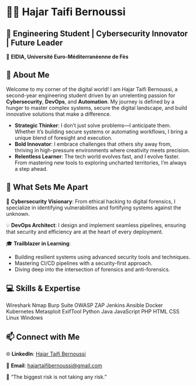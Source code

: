 
 <h1>👩‍💻 Hajar Taifi Bernoussi</h1>
    <h2>🌟 Engineering Student | Cybersecurity Innovator | Future Leader</h2>
    <p>📍 <strong>EIDIA, Université Euro-Méditerranéenne de Fès</strong></p>

<div class="section">
        <h2>🚀 About Me</h2>
        <p>Welcome to my corner of the digital world! I am Hajar Taifi Bernoussi, a second-year engineering student driven by an unrelenting passion for <strong>Cybersecurity</strong>, <strong>DevOps</strong>, and <strong>Automation</strong>. My journey is defined by a hunger to master complex systems, secure the digital landscape, and build innovative solutions that make a difference.</p>
        <ul>
            <li><strong>Strategic Thinker</strong>: I don’t just solve problems—I anticipate them. Whether it’s building secure systems or automating workflows, I bring a unique blend of foresight and execution.</li>
            <li><strong>Bold Innovator</strong>: I embrace challenges that others shy away from, thriving in high-pressure environments where creativity meets precision.</li>
            <li><strong>Relentless Learner</strong>: The tech world evolves fast, and I evolve faster. From mastering new tools to exploring uncharted territories, I’m always a step ahead.</li>
        </ul>
    </div>

<div class="section">
        <h2>🌱 What Sets Me Apart</h2>
        <p>🔐 <strong>Cybersecurity Visionary</strong>: From ethical hacking to digital forensics, I specialize in identifying vulnerabilities and fortifying systems against the unknown.</p>
        <p>💡 <strong>DevOps Architect</strong>: I design and implement seamless pipelines, ensuring that security and efficiency are at the heart of every deployment.</p>
        <p>🎓 <strong>Trailblazer in Learning</strong>:</p>
        <ul>
            <li>Building resilient systems using advanced security tools and techniques.</li>
            <li>Mastering CI/CD pipelines with a security-first approach.</li>
            <li>Diving deep into the intersection of forensics and anti-forensics.</li>
        </ul>
    </div>

<div class="section">
        <h2>💻 Skills & Expertise</h2>
        <div class="skills">
            <span>Wireshark</span>
            <span>Nmap</span>
            <span>Burp Suite</span>
            <span>OWASP ZAP</span>
            <span>Jenkins</span>
            <span>Ansible</span>
            <span>Docker</span>
            <span>Kubernetes</span>
            <span>Metasploit</span>
            <span>ExifTool</span>
            <span>Python</span>
            <span>Java</span>
            <span>JavaScript</span>
            <span>PHP</span>
            <span>HTML</span>
            <span>CSS</span>
            <span>Linux</span>
            <span>Windows</span>
        </div>
    </div>

 <div class="section">
        <h2>📫 Connect with Me</h2>
        <p>🌐 <strong>LinkedIn</strong>: <a href="https://www.linkedin.com/in/hajar-taifi-bernoussisi/" target="_blank">Hajar Taifi Bernoussi</a></p>
        <p>📧 <strong>Email</strong>: <a href="mailto:hajartaifibernoussi@gmail.com">hajartaifibernoussi@gmail.com</a></p>
    </div>

 <p class="quote">💬 “The biggest risk is not taking any risk.”</p>

